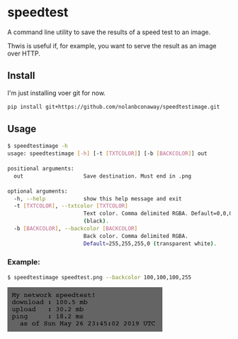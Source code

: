 # speedtest

A command line utility to save the results of a speed test to an image.

Thwis is useful if, for example, you want to serve the result as an image over HTTP.

## Install

I'm just installing voer git for now.

```sh
pip install git+https://github.com/nolanbconaway/speedtestimage.git
```

## Usage

```sh
$ speedtestimage -h                                       
usage: speedtestimage [-h] [-t [TXTCOLOR]] [-b [BACKCOLOR]] out

positional arguments:
  out                   Save destination. Must end in .png

optional arguments:
  -h, --help            show this help message and exit
  -t [TXTCOLOR], --txtcolor [TXTCOLOR]
                        Text color. Comma delimited RGBA. Default=0,0,0,255
                        (black).
  -b [BACKCOLOR], --backcolor [BACKCOLOR]
                        Back color. Comma delimited RGBA.
                        Default=255,255,255,0 (transparent white).
```

### Example:

```sh
$ speedtestimage speedtest.png --backcolor 100,100,100,255
```

![](speedtest.png)